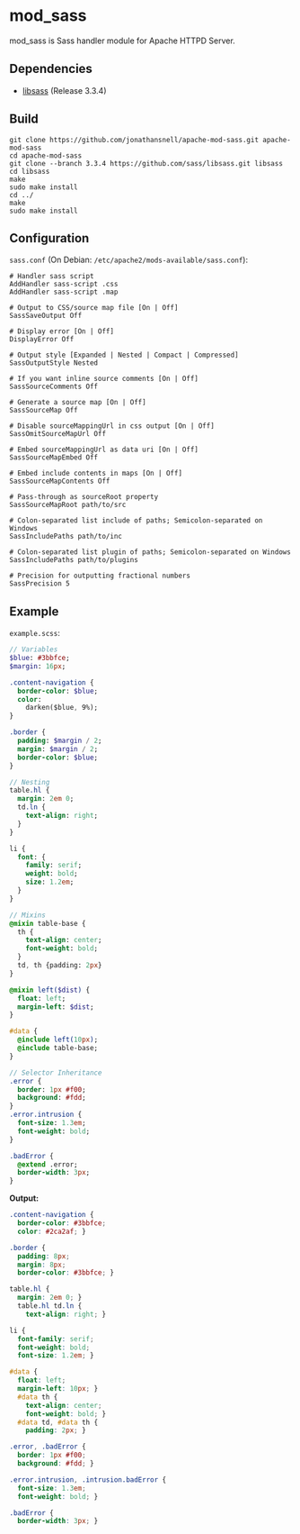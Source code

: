 # mod_sass

mod_sass is Sass handler module for Apache HTTPD Server.

## Dependencies

* [libsass](https://github.com/hcatlin/libsass/) (Release 3.3.4)

## Build

    git clone https://github.com/jonathansnell/apache-mod-sass.git apache-mod-sass
    cd apache-mod-sass
    git clone --branch 3.3.4 https://github.com/sass/libsass.git libsass
    cd libsass
    make
    sudo make install
    cd ../
    make
    sudo make install

## Configuration

`sass.conf` (On Debian: `/etc/apache2/mods-available/sass.conf`):

    # Handler sass script
    AddHandler sass-script .css
    AddHandler sass-script .map

    # Output to CSS/source map file [On | Off]
    SassSaveOutput Off

    # Display error [On | Off]
    DisplayError Off

    # Output style [Expanded | Nested | Compact | Compressed]
    SassOutputStyle Nested

    # If you want inline source comments [On | Off]
    SassSourceComments Off

    # Generate a source map [On | Off]
    SassSourceMap Off

    # Disable sourceMappingUrl in css output [On | Off]
    SassOmitSourceMapUrl Off

    # Embed sourceMappingUrl as data uri [On | Off]
    SassSourceMapEmbed Off

    # Embed include contents in maps [On | Off]
    SassSourceMapContents Off

    # Pass-through as sourceRoot property
    SassSourceMapRoot path/to/src

    # Colon-separated list include of paths; Semicolon-separated on Windows
    SassIncludePaths path/to/inc

    # Colon-separated list plugin of paths; Semicolon-separated on Windows
    SassIncludePaths path/to/plugins

    # Precision for outputting fractional numbers
    SassPrecision 5

## Example

`example.scss`:

```sass
// Variables
$blue: #3bbfce;
$margin: 16px;

.content-navigation {
  border-color: $blue;
  color:
    darken($blue, 9%);
}

.border {
  padding: $margin / 2;
  margin: $margin / 2;
  border-color: $blue;
}

// Nesting
table.hl {
  margin: 2em 0;
  td.ln {
    text-align: right;
  }
}

li {
  font: {
    family: serif;
    weight: bold;
    size: 1.2em;
  }
}

// Mixins
@mixin table-base {
  th {
    text-align: center;
    font-weight: bold;
  }
  td, th {padding: 2px}
}

@mixin left($dist) {
  float: left;
  margin-left: $dist;
}

#data {
  @include left(10px);
  @include table-base;
}

// Selector Inheritance
.error {
  border: 1px #f00;
  background: #fdd;
}
.error.intrusion {
  font-size: 1.3em;
  font-weight: bold;
}

.badError {
  @extend .error;
  border-width: 3px;
}
```

**Output:**

```css
.content-navigation {
  border-color: #3bbfce;
  color: #2ca2af; }

.border {
  padding: 8px;
  margin: 8px;
  border-color: #3bbfce; }

table.hl {
  margin: 2em 0; }
  table.hl td.ln {
    text-align: right; }

li {
  font-family: serif;
  font-weight: bold;
  font-size: 1.2em; }

#data {
  float: left;
  margin-left: 10px; }
  #data th {
    text-align: center;
    font-weight: bold; }
  #data td, #data th {
    padding: 2px; }

.error, .badError {
  border: 1px #f00;
  background: #fdd; }

.error.intrusion, .intrusion.badError {
  font-size: 1.3em;
  font-weight: bold; }

.badError {
  border-width: 3px; }
```
